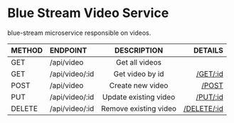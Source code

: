 # Blue Stream Video Service

blue-stream microservice responsible on videos.

| METHOD | ENDPOINT        | DESCRIPTION            | DETAILS |
|--------| :-------------  |:----------------------:| -----:|
| GET    | /api/video      | Get all videos         |  |
| GET    | /api/video/:id  | Get video by id        | [/GET/:id](https://github.com/blue-stream/blue-stream-video/blob/master/docs/GET_BY_ID.md) |
| POST   | /api/video      | Create new video       |  [/POST](https://github.com/blue-stream/blue-stream-video/blob/master/docs/POST.md)|
| PUT    | /api/video/:id  | Update existing video  |  [/PUT/:id](https://github.com/blue-stream/blue-stream-video/blob/master/docs/PUT.md)|
| DELETE | /api/video/:id  | Remove existing video  |  [/DELETE/:id](https://github.com/blue-stream/blue-stream-video/blob/master/docs/DELETE.md)|
